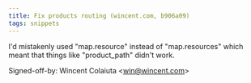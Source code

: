 ```yaml
---
title: Fix products routing (wincent.com, b906a09)
tags: snippets
---
```


I'd mistakenly used "map.resource" instead of "map.resources" which meant that things like "product_path" didn't work.

Signed-off-by: Wincent Colaiuta &lt;win@wincent.com&gt;
